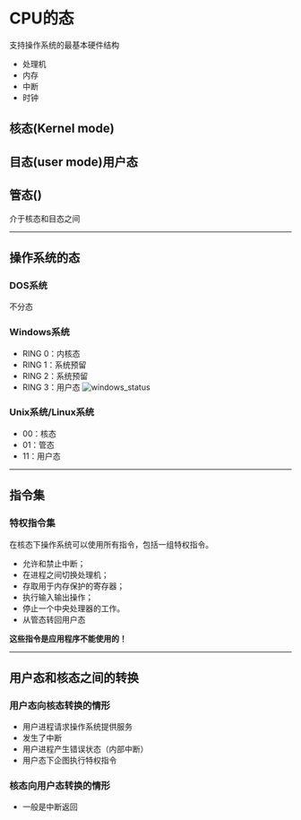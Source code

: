 # CPU的态
支持操作系统的最基本硬件结构
* 处理机
* 内存
* 中断
* 时钟

## 核态(Kernel mode)

## 目态(user mode)用户态

## 管态()
介于核态和目态之间

---

## 操作系统的态
### DOS系统
不分态

### Windows系统
* RING 0：内核态
* RING 1：系统预留
* RING 2：系统预留
* RING 3：用户态
![windows_status](/assets/windows_status.png)

### Unix系统/Linux系统
* 00：核态
* 01：管态
* 11：用户态

---

## 指令集
### 特权指令集
在核态下操作系统可以使用所有指令，包括一组特权指令。
* 允许和禁止中断；
* 在进程之间切换处理机；
* 存取用于内存保护的寄存器；
* 执行输入输出操作；
* 停止一个中央处理器的工作。
* 从管态转回用户态

**这些指令是应用程序不能使用的！**

---

## 用户态和核态之间的转换
### 用户态向核态转换的情形
* 用户进程请求操作系统提供服务
* 发生了中断
* 用户进程产生错误状态（内部中断）
* 用户态下企图执行特权指令

### 核态向用户态转换的情形
* 一般是中断返回
